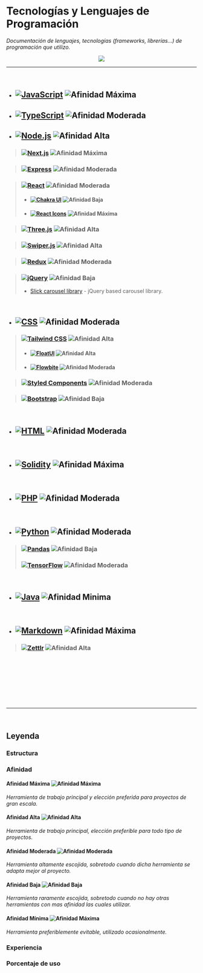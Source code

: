 # Tecnologías y Lenguajes de Programación

_Documentación de lenguajes, tecnologías (frameworks, librerías...) de programación que utilizo._


<p align="center">
 <a href="#">
    <img src="https://skillicons.dev/icons?i=solidity,ipfs,git,github,md,html,css,styledcomponents,tailwind,js,ts,mysql,mongodb,firebase,vercel,nextjs,nodejs,express,react,redux,threejs,py,bash,powershell,npm,vscode,ableton,discord&perline=14" />
 </a>
</p>

***

<br>

- ## [![JavaScript](https://img.shields.io/badge/-JavaScript-F7DF1E?style=for-the-badge&logo=javascript&logoColor=black)](https://developer.mozilla.org/es/docs/Web/JavaScript) ![Afinidad Máxima](https://img.shields.io/badge/Afinidad-Máxima-brightgreen "Afinidad Máxima")
- ## [![TypeScript](https://img.shields.io/badge/TypeScript-3178C6?style=for-the-badge&logo=typescript&logoColor=white)](https://www.typescriptlang.org/) ![Afinidad Moderada](https://img.shields.io/badge/Afinidad-Moderada-yellow "Afinidad Moderada")
- ## [![Node.js](https://img.shields.io/badge/Node.js-339933?style=for-the-badge&logo=node.js&logoColor=white)](https://nodejs.org/) ![Afinidad Alta](https://img.shields.io/badge/Afinidad-Alta-blue "Afinidad Alta")

> ### [![Next.js](https://img.shields.io/badge/Next.js-%23111111.svg?style=for-the-badge&logo=next.js&logoColor=white)](https://nextjs.org/docs) ![Afinidad Máxima](https://img.shields.io/badge/Afinidad-Máxima-brightgreen)

> ### [![Express](https://img.shields.io/badge/Express-000000?style=for-the-badge&logo=express&logoColor=white)](https://expressjs.com/) ![Afinidad Moderada](https://img.shields.io/badge/Afinidad-Moderada-yellow "Afinidad Moderada")

> ### [![React](https://img.shields.io/badge/-React-61DAFB?style=for-the-badge&logo=react&logoColor=white)](https://react.dev/learn) ![Afinidad Moderada](https://img.shields.io/badge/Afinidad-Moderada-yellow "Afinidad Moderada")
> - #### [![Chakra UI](https://img.shields.io/badge/Chakra_UI-319795?style=for-the-badge&logo=Chakra-UI&logoColor=white)](https://chakra-ui.com/) ![Afinidad Baja](https://img.shields.io/badge/Afinidad-Baja-orange "Afinidad Baja")
> - #### [![React Icons](https://img.shields.io/badge/React_Icons-61DAFB?style=for-the-badge)](https://react-icons.github.io/react-icons/) ![Afinidad Máxima](https://img.shields.io/badge/Afinidad-Máxima-brightgreen)



> ### [![Three.js](https://img.shields.io/badge/Three.js-000000?style=for-the-badge&logo=three.js&logoColor=white)](https://threejs.org/) ![Afinidad Alta](https://img.shields.io/badge/Afinidad-Alta-blue "Afinidad Alta")


> ### [![Swiper.js](https://img.shields.io/badge/Swiper.js-6332F6?style=for-the-badge&logo=swiper)](https://swiperjs.com/) ![Afinidad Alta](https://img.shields.io/badge/Afinidad-Alta-blue "Afinidad Alta")

> ### [![Redux](https://img.shields.io/badge/Redux-764ABC?style=for-the-badge&logo=redux&logoColor=white)](https://redux.js.org/) ![Afinidad Moderada](https://img.shields.io/badge/Afinidad-Moderada-yellow "Afinidad Moderada")


> ### [![jQuery](https://img.shields.io/badge/-jQuery-0769AD?style=for-the-badge&logo=jquery&logoColor=white)](https://jquery.com/) ![Afinidad Baja](https://img.shields.io/badge/Afinidad-Baja-orange "Afinidad Baja")
>- [Slick carousel library](https://kenwheeler.github.io/slick/) - jQuery based carousel library.







<br>
  
- ## [![CSS](https://img.shields.io/badge/-CSS-1572B6?style=for-the-badge&logo=css3&logoColor=white)](https://developer.mozilla.org/es/docs/Web/CSS) ![Afinidad Moderada](https://img.shields.io/badge/Afinidad-Moderada-yellow "Afinidad Moderada")
> ### [![Tailwind CSS](https://img.shields.io/badge/Tailwind%20CSS-%231a202c.svg?style=for-the-badge&logo=tailwind-css&logoColor=38b2ac)](https://tailwindcss.com/) ![Afinidad Alta](https://img.shields.io/badge/Afinidad-Alta-blue "Afinidad Alta")
>- #### [![FloatUI](https://img.shields.io/badge/FloatUI-2F5BEA?style=for-the-badge)](https://floatui.com/) ![Afinidad Alta](https://img.shields.io/badge/Afinidad-Alta-blue "Afinidad Alta")
>- #### [![Flowbite](https://img.shields.io/badge/Flowbite-4E6FFF?style=for-the-badge)](https://flowbite.com/) ![Afinidad Moderada](https://img.shields.io/badge/Afinidad-Moderada-yellow "Afinidad Moderada")


> ### [![Styled Components](https://img.shields.io/badge/Styled_Components-DB7093?style=for-the-badge&logo=styled-components&logoColor=white)](https://styled-components.com/) ![Afinidad Moderada](https://img.shields.io/badge/Afinidad-Moderada-yellow "Afinidad Moderada")

> ### [![Bootstrap](https://img.shields.io/badge/Bootstrap-5F5F5F?style=for-the-badge&logo=bootstrap&logoColor=white)](https://getbootstrap.com/) ![Afinidad Baja](https://img.shields.io/badge/Afinidad-Baja-orange "Afinidad Baja")

<br>

- ## [![HTML](https://img.shields.io/badge/HTML-239120?style=for-the-badge&logo=html5&logoColor=white)](https://developer.mozilla.org/en-US/docs/Web/HTML) ![Afinidad Moderada](https://img.shields.io/badge/Afinidad-Moderada-yellow "Afinidad Moderada")

<br>

- ## [![Solidity](https://img.shields.io/badge/-Solidity-363636?style=for-the-badge&logo=solidity&logoColor=white)](https://docs.soliditylang.org/en/v0.8.23/) ![Afinidad Máxima](https://img.shields.io/badge/Afinidad-Máxima-brightgreen)

<br>

- ## [![PHP](https://img.shields.io/badge/PHP-777BB4?style=for-the-badge&logo=php&logoColor=white)](https://www.php.net/) ![Afinidad Moderada](https://img.shields.io/badge/Afinidad-Moderada-yellow "Afinidad Moderada")

<br>

- ## [![Python](https://img.shields.io/badge/Python-3776AB?style=for-the-badge&logo=python&logoColor=white)](https://www.python.org/) ![Afinidad Moderada](https://img.shields.io/badge/Afinidad-Moderada-yellow "Afinidad Moderada")
> ### [![Pandas](https://img.shields.io/badge/Pandas-150458?style=for-the-badge&logo=pandas&logoColor=white)](https://pandas.pydata.org/) ![Afinidad Baja](https://img.shields.io/badge/Afinidad-Baja-orange "Afinidad Baja")
> ### [![TensorFlow](https://img.shields.io/badge/TensorFlow-FF6F00?style=for-the-badge&logo=tensorflow&logoColor=white)](https://www.tensorflow.org/) ![Afinidad Moderada](https://img.shields.io/badge/Afinidad-Moderada-yellow "Afinidad Moderada")


<br>

- ## [![Java](https://img.shields.io/badge/Java-007396?style=for-the-badge&logo=java&logoColor=white)](https://www.java.com/) ![Afinidad Minima](https://img.shields.io/badge/Afinidad-Minima-red "Afinidad Minima")

<br>

- ## [![Markdown](https://img.shields.io/badge/Markdown-000000?style=for-the-badge&logo=markdown&logoColor=white)](https://www.markdownguide.org/) ![Afinidad Máxima](https://img.shields.io/badge/Afinidad-Máxima-brightgreen)
> ### [![Zettlr](https://img.shields.io/badge/Zettlr-00897B?style=for-the-badge)](https://www.zettlr.com/) ![Afinidad Alta](https://img.shields.io/badge/Afinidad-Alta-blue "Afinidad Alta")





<br><br><br><br><br><br><br>

***

<br>

## Leyenda

### Estructura



### Afinidad

#### Afinidad Máxima  ![Afinidad Máxima](https://img.shields.io/badge/Afinidad-Máxima-brightgreen)

_Herramienta de trabajo principal y elección preferida para proyectos de gran escala._
#### Afinidad Alta  ![Afinidad Alta](https://img.shields.io/badge/Afinidad-Alta-blue "Afinidad Alta")

_Herramienta de trabajo principal, elección preferible para todo tipo de proyectos._
#### Afinidad Moderada  ![Afinidad Moderada](https://img.shields.io/badge/Afinidad-Moderada-yellow "Afinidad Moderada")

_Herramienta altamente escojida, sobretodo cuando dicha herramienta se adapta mejor al proyecto._

#### Afinidad Baja  ![Afinidad Baja](https://img.shields.io/badge/Afinidad-Baja-orange "Afinidad Baja")

_Herramienta raramente escojida, sobretodo cuando no hay otras herramientas con mas afinidad las cuales utilizar._
#### Afinidad Mínima  ![Afinidad Máxima](https://img.shields.io/badge/Afinidad-Minima-red "Afinidad Máxima") 

_Herramienta preferiblemente evitable, utilizado ocasionalmente._

### Experiencia

### Porcentaje de uso
